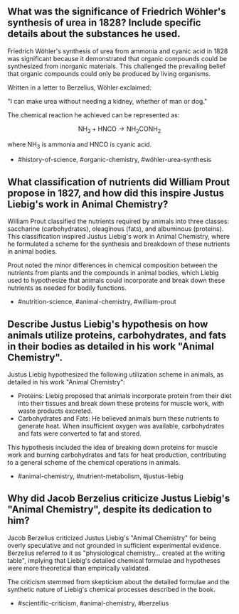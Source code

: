 ## What was the significance of Friedrich Wöhler's synthesis of urea in 1828? Include specific details about the substances he used.

Friedrich Wöhler's synthesis of urea from ammonia and cyanic acid in 1828 was significant because it demonstrated that organic compounds could be synthesized from inorganic materials. This challenged the prevailing belief that organic compounds could only be produced by living organisms. 

Written in a letter to Berzelius, Wöhler exclaimed:

"I can make urea without needing a kidney, whether of man or dog."

The chemical reaction he achieved can be represented as:

$$\text{NH}_3 + \text{HNCO} \rightarrow \text{NH}_2\text{CONH}_2$$

where $\text{NH}_3$ is ammonia and $\text{HNCO}$ is cyanic acid.

- #history-of-science, #organic-chemistry, #wöhler-urea-synthesis

## What classification of nutrients did William Prout propose in 1827, and how did this inspire Justus Liebig's work in Animal Chemistry?

William Prout classified the nutrients required by animals into three classes: saccharine (carbohydrates), oleaginous (fats), and albuminous (proteins). This classification inspired Justus Liebig's work in Animal Chemistry, where he formulated a scheme for the synthesis and breakdown of these nutrients in animal bodies.

Prout noted the minor differences in chemical composition between the nutrients from plants and the compounds in animal bodies, which Liebig used to hypothesize that animals could incorporate and break down these nutrients as needed for bodily functions.

- #nutrition-science, #animal-chemistry, #william-prout

## Describe Justus Liebig's hypothesis on how animals utilize proteins, carbohydrates, and fats in their bodies as detailed in his work "Animal Chemistry".

Justus Liebig hypothesized the following utilization scheme in animals, as detailed in his work "Animal Chemistry":

- Proteins: Liebig proposed that animals incorporate protein from their diet into their tissues and break down these proteins for muscle work, with waste products excreted.
- Carbohydrates and Fats: He believed animals burn these nutrients to generate heat. When insufficient oxygen was available, carbohydrates and fats were converted to fat and stored.

This hypothesis included the idea of breaking down proteins for muscle work and burning carbohydrates and fats for heat production, contributing to a general scheme of the chemical operations in animals.

- #animal-chemistry, #nutrient-metabolism, #justus-liebig

## Why did Jacob Berzelius criticize Justus Liebig's "Animal Chemistry", despite its dedication to him?

Jacob Berzelius criticized Justus Liebig's "Animal Chemistry" for being overly speculative and not grounded in sufficient experimental evidence. Berzelius referred to it as "physiological chemistry... created at the writing table", implying that Liebig's detailed chemical formulae and hypotheses were more theoretical than empirically validated.

The criticism stemmed from skepticism about the detailed formulae and the synthetic nature of Liebig's chemical processes described in the book.

- #scientific-criticism, #animal-chemistry, #berzelius